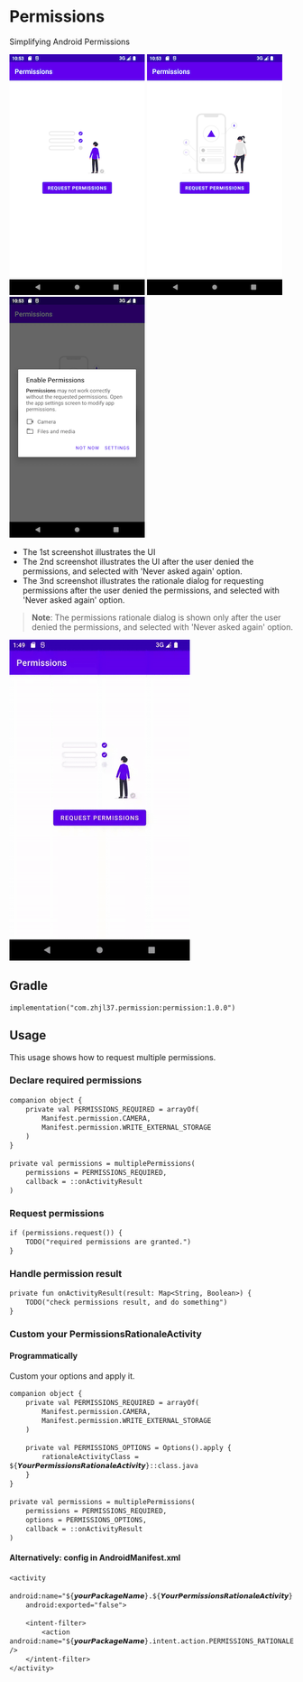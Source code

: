 # Permissions

Simplifying Android Permissions

![](https://raw.githubusercontent.com/zhjl37/Permissions/main/screenshot-1.png)
![](https://raw.githubusercontent.com/zhjl37/Permissions/main/screenshot-2.png)
![](https://raw.githubusercontent.com/zhjl37/Permissions/main/screenshot-3.png)

- The 1st screenshot illustrates the UI
- The 2nd screenshot illustrates the UI after the user denied the permissions, and selected with 'Never asked again' option.
- The 3nd screenshot illustrates the rationale dialog for requesting permissions after the user denied the permissions, and selected with 'Never asked again' option.

> **Note**: 
> The permissions rationale dialog is shown only after the user denied the permissions, and selected with 'Never asked again' option.

![](https://raw.githubusercontent.com/zhjl37/Permissions/main/screenrecord.gif)

## Gradle

```
implementation("com.zhjl37.permission:permission:1.0.0")
```

## Usage

This usage shows how to request multiple permissions.

### Declare required permissions

```
companion object {
    private val PERMISSIONS_REQUIRED = arrayOf(
        Manifest.permission.CAMERA,
        Manifest.permission.WRITE_EXTERNAL_STORAGE
    )
}

private val permissions = multiplePermissions(
    permissions = PERMISSIONS_REQUIRED,
    callback = ::onActivityResult
)

```

### Request permissions

```
if (permissions.request()) {
    TODO("required permissions are granted.")
}
```

### Handle permission result

```
private fun onActivityResult(result: Map<String, Boolean>) {
    TODO("check permissions result, and do something")
}
```

### Custom your PermissionsRationaleActivity

#### Programmatically

Custom your options and apply it.

```
companion object {
    private val PERMISSIONS_REQUIRED = arrayOf(
        Manifest.permission.CAMERA,
        Manifest.permission.WRITE_EXTERNAL_STORAGE
    )
    
    private val PERMISSIONS_OPTIONS = Options().apply {
        rationaleActivityClass = ${𝙔𝙤𝙪𝙧𝙋𝙚𝙧𝙢𝙞𝙨𝙨𝙞𝙤𝙣𝙨𝙍𝙖𝙩𝙞𝙤𝙣𝙖𝙡𝙚𝘼𝙘𝙩𝙞𝙫𝙞𝙩𝙮}::class.java
    }
}

private val permissions = multiplePermissions(
    permissions = PERMISSIONS_REQUIRED,
    options = PERMISSIONS_OPTIONS,
    callback = ::onActivityResult
)

```

#### Alternatively: config in AndroidManifest.xml

```
<activity
    android:name="${𝙮𝙤𝙪𝙧𝙋𝙖𝙘𝙠𝙖𝙜𝙚𝙉𝙖𝙢𝙚}.${𝙔𝙤𝙪𝙧𝙋𝙚𝙧𝙢𝙞𝙨𝙨𝙞𝙤𝙣𝙨𝙍𝙖𝙩𝙞𝙤𝙣𝙖𝙡𝙚𝘼𝙘𝙩𝙞𝙫𝙞𝙩𝙮}"
    android:exported="false">

    <intent-filter>
        <action android:name="${𝙮𝙤𝙪𝙧𝙋𝙖𝙘𝙠𝙖𝙜𝙚𝙉𝙖𝙢𝙚}.intent.action.PERMISSIONS_RATIONALE" />
    </intent-filter>
</activity>
```


